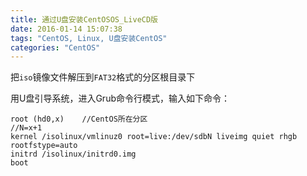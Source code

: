 ```yaml
---
title: 通过U盘安装CentOSOS_LiveCD版
date: 2016-01-14 15:07:38
tags: "CentOS, Linux, U盘安装CentOS"
categories: "CentOS"
---
```


把`iso`镜像文件解压到`FAT32`格式的分区根目录下

用U盘引导系统，进入Grub命令行模式，输入如下命令：

<pre><code class="prettyprint linenums">root (hd0,x)    //CentOS所在分区
//N=x+1
kernel /isolinux/vmlinuz0 root=live:/dev/sdbN liveimg quiet rhgb rootfstype=auto
initrd /isolinux/initrd0.img
boot
</code></pre>
